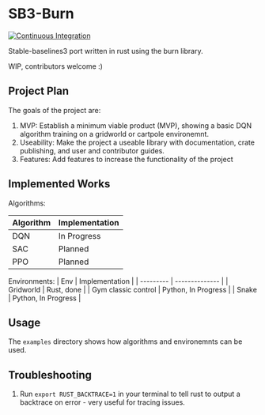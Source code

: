 # SB3-Burn

[![Continuous Integration](https://github.com/will-maclean/sb3-burn/actions/workflows/rust.yml/badge.svg?branch=main)](https://github.com/will-maclean/sb3-burn/actions/workflows/rust.yml)

Stable-baselines3 port written in rust using the burn library.

WIP, contributors welcome :)

## Project Plan
The goals of the project are:
1. MVP: Establish a minimum viable product (MVP), showing a basic DQN algorithm training on a gridworld or cartpole environemnt.
2. Useability: Make the project a useable library with documentation, crate publishing, and user and contributor guides.
3. Features: Add features to increase the functionality of the project

## Implemented Works

Algorithms:

| Algorithm | Implementation |
| --------- | -------------- |
| DQN       | In Progress    |
| SAC       | Planned        |
| PPO       | Planned        |

Environments:
| Env | Implementation |
| --------- | -------------- |
| Gridworld       | Rust, done    |
| Gym classic control       | Python, In Progress        |
| Snake       | Python, In Progress        |

## Usage
The `examples` directory shows how algorithms and environemnts can be used.

## Troubleshooting
1. Run `export RUST_BACKTRACE=1` in your terminal to tell rust to output a backtrace on error - very useful for tracing issues.